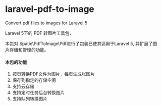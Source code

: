 # laravel-pdf-to-image
Convert pdf files to images for Laravel 5


Laravel 5下的 PDF 转图片工具包，
<p>本包对 Spatie\PdfToImage\Pdf进行了包装已使其适用于Laravel 5, 并扩展了图片存储和管理的功能。</p>
<h4>本包的功能</h4>
<ol>
<li>按页转换PDF文件为图片，每页生成张图片</li>
<li>保存到指定的存储空间</li>
<li>支持云存储</li>
<li>支持定时任务后台转换图片</li>
<li>支持队列转换图片</li>
</ol>


